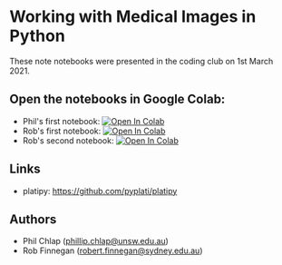 # Working with Medical Images in Python

These note notebooks were presented in the coding club on 1st March 2021.

## Open the notebooks in Google Colab:

 - Phil's first notebook: [![Open In Colab](https://colab.research.google.com/assets/colab-badge.svg)](https://colab.research.google.com/github/InghamPhysics/coding-club/blob/master/medical-images/ReadAndConvert.ipynb)
 - Rob's first notebook: [![Open In Colab](https://colab.research.google.com/assets/colab-badge.svg)](https://colab.research.google.com/github/InghamPhysics/coding-club/blob/master/medical-images/WorkingWithMedicalImages.ipynb)
 - Rob's second notebook: [![Open In Colab](https://colab.research.google.com/assets/colab-badge.svg)](https://colab.research.google.com/github/InghamPhysics/coding-club/blob/master/medical-images/RegistrationWithMedicalImaging.ipynb)
## Links

- platipy: <https://github.com/pyplati/platipy>

## Authors

 - Phil Chlap (<phillip.chlap@unsw.edu.au>)
- Rob Finnegan (<robert.finnegan@sydney.edu.au>)
